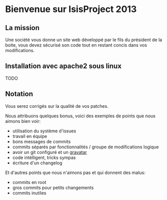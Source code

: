 Bienvenue sur IsisProject 2013
==============================

La mission
----------

Une société vous donne un site web développé par le fils du président de la boite, vous devez sécurisé son code tout en restant concis dans vos modifications.

Installation avec apache2 sous linux
------------------------------------

TODO

Notation
--------

Vous serez corrigés sur la qualité de vos patches.

Nous attribuons quelques bonus, voici des exemples de points que nous aimons bien voir:

+ utilisation du système d'issues
+ travail en équipe
+ bons messages de commits
+ commits séparés par fonctionnalités / groupe de modifications logique
+ avoir un git configuré et un [gravatar](http://gravatar.com/)
+ code intélligent, tricks sympas
+ écriture d'un changelog

Et d'autres points que nous n'aimons pas et qui donnent des malus:

- commits en root
- gros commits pour petits changements
- commits inutiles 

